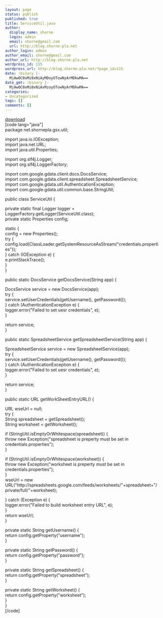 ```yaml
---
layout: page
status: publish
published: true
title: ServiceUtil.java
author:
  display_name: shorne
  login: admin
  email: shorne@gmail.com
  url: http://blog.shorne-pla.net
author_login: admin
author_email: shorne@gmail.com
author_url: http://blog.shorne-pla.net
wordpress_id: 115
wordpress_url: http://blog.shorne-pla.net/?page_id=115
date: !binary |-
  MjAwOC0xMi0xNiAyMDoyOTowNyArMDkwMA==
date_gmt: !binary |-
  MjAwOC0xMi0xNiAxMzoyOTowNyArMDkwMA==
categories:
- Uncategorized
tags: []
comments: []
---
```

<p><a href="/wp-content/uploads/2008/12/serviceutil.java">download</a><br />
[code lang="java"]<br />
package net.shornepla.gsx.util;</p>
<p>import java.io.IOException;<br />
import java.net.URL;<br />
import java.util.Properties;</p>
<p>import org.slf4j.Logger;<br />
import org.slf4j.LoggerFactory;</p>
<p>import com.google.gdata.client.docs.DocsService;<br />
import com.google.gdata.client.spreadsheet.SpreadsheetService;<br />
import com.google.gdata.util.AuthenticationException;<br />
import com.google.gdata.util.common.base.StringUtil;</p>
<p>public class ServiceUtil {</p>
<p>    private static final Logger logger = LoggerFactory.getLogger(ServiceUtil.class);<br />
    private static Properties config;</p>
<p>    static {<br />
        config = new Properties();<br />
        try {<br />
            config.load(ClassLoader.getSystemResourceAsStream("credentials.properties"));<br />
        } catch (IOException e) {<br />
            e.printStackTrace();<br />
        }<br />
    }</p>
<p>    public static DocsService getDocsService(String app) {</p>
<p>        DocsService service = new DocsService(app);<br />
        try {<br />
            service.setUserCredentials(getUsername(),  getPassword());<br />
        } catch (AuthenticationException e) {<br />
            logger.error("Failed to set uesr credentials", e);<br />
        }</p>
<p>        return service;<br />
    }</p>
<p>    public static SpreadsheetService getSpreadsheetService(String app) {</p>
<p>        SpreadsheetService service = new SpreadsheetService(app);<br />
        try {<br />
            service.setUserCredentials(getUsername(),  getPassword());<br />
        } catch (AuthenticationException e) {<br />
            logger.error("Failed to set uesr credentials", e);<br />
        }</p>
<p>        return service;<br />
    }</p>
<p>    public static URL getWorkSheetEntryURL() {</p>
<p>        URL wseUrl = null;<br />
        try {<br />
            String spreadsheet = getSpreadsheet();<br />
            String worksheet = getWorksheet();</p>
<p>            if (StringUtil.isEmptyOrWhitespace(spreadsheet)) {<br />
                throw new Exception("spreadsheet is preperty must be set in credentials.properties");<br />
            }</p>
<p>            if (StringUtil.isEmptyOrWhitespace(worksheet)) {<br />
                throw new Exception("worksheet is preperty must be set in credentials.properties");<br />
            }<br />
            wseUrl = new URL("http://spreadsheets.google.com/feeds/worksheets/"+spreadsheet+"/private/full/"+worksheet);</p>
<p>        } catch (Exception e) {<br />
            logger.error("Failed to build worksheet entry URL", e);<br />
        }<br />
        return wseUrl;<br />
    }</p>
<p>    private static String getUsername() {<br />
        return config.getProperty("username");<br />
    }</p>
<p>    private static String getPassword() {<br />
        return config.getProperty("password");<br />
    }</p>
<p>    private static String getSpreadsheet() {<br />
        return config.getProperty("spreadsheet");<br />
    }</p>
<p>    private static String getWorksheet() {<br />
        return config.getProperty("worksheet");<br />
    }<br />
}<br />
[/code]</p>
